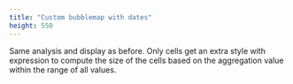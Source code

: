 ```yaml
---
title: "Custom bubblemap with dates"
height: 550
---
```


Same analysis and display as before. Only cells get an extra style with expression to compute the size of the cells based on the aggregation value within the range of all values. 
